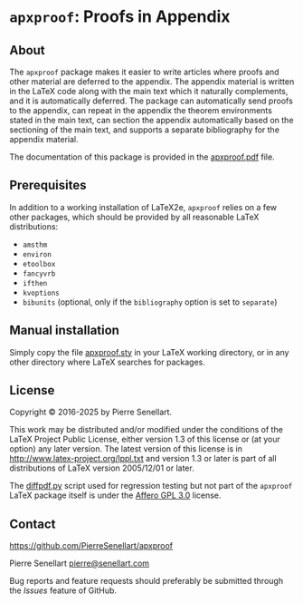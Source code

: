 # `apxproof`: Proofs in Appendix

## About

The `apxproof` package makes it easier to write articles where proofs and
other material are deferred to the appendix. The appendix material is
written in the LaTeX code along with the main text which it naturally
complements, and it is automatically deferred. The package can
automatically send proofs to the appendix, can repeat in the appendix the
theorem environments stated in the main text, can section the appendix
automatically based on the sectioning of the main text, and supports a
separate bibliography for the appendix material.

The documentation of this package is provided in the
[apxproof.pdf](apxproof.pdf) file.

## Prerequisites

In addition to a working installation of LaTeX2e, `apxproof` relies on a
few other packages, which should be provided by all reasonable LaTeX
distributions:

- `amsthm`
- `environ`
- `etoolbox`
- `fancyvrb`
- `ifthen`
- `kvoptions`
- `bibunits` (optional, only if the `bibliography` option is set to `separate`)

## Manual installation

Simply copy the file [apxproof.sty](apxproof.sty) in your LaTeX working
directory, or in any other directory where LaTeX searches for packages.

## License

Copyright © 2016-2025 by Pierre Senellart.

This work may be distributed and/or modified under the conditions of the
LaTeX Project Public License, either version 1.3 of this license or (at
your option) any later version. The latest version of this license is in
<http://www.latex-project.org/lppl.txt> and version 1.3 or later is part of
all distributions of LaTeX version 2005/12/01 or later.

The [diffpdf.py](examples/diffpdf.py) script used for regression testing
but not part of the `apxproof` LaTeX package itself is under the
[Affero GPL 3.0](https://www.gnu.org/licenses/agpl-3.0.html) license.

## Contact

<https://github.com/PierreSenellart/apxproof>

Pierre Senellart <pierre@senellart.com>

Bug reports and feature requests should
preferably be submitted through the *Issues* feature of GitHub.
